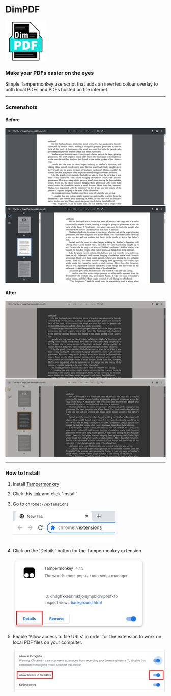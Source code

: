 # DimPDF

![DimPDF](/images/logo/dimpdf128.png)

### Make your PDFs easier on the eyes

Simple Tampermonkey userscript that adds an inverted colour overlay to both local PDFs and PDFs hosted on the internet.

---

### Screenshots

#### Before
![Focused (before)](/images/readme/screenshots/focused_before.png)
![With Sidepane (before)](/images/readme/screenshots/sidepane_before.png)

#### After
![Focused (afer)](/images/readme/screenshots/focused_after.png)
![With Sidepane (after)](/images/readme/screenshots/sidepane_after.png)

---

### How to Install

1. Install [Tampermonkey](https://chrome.google.com/webstore/detail/tampermonkey/dhdgffkkebhmkfjojejmpbldmpobfkfo)

2. Click this [link](https://raw.githubusercontent.com/zahinabrer5/dimpdf-userscript/main/DimPDF.user.js) and click 'Install'

3. Go to `chrome://extensions`

    ![Step 3](/images/readme/installation/step3.png)

4. Click on the 'Details' button for the Tampermonkey extension

    ![Step 4](/images/readme/installation/step4.png)

5. Enable 'Allow access to file URLs' in order for the extension to work on local PDF files on your computer.

    ![Step 5](/images/readme/installation/step5.png)

